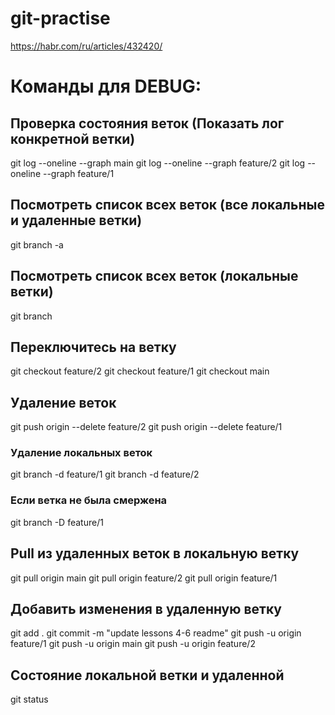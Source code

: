 # git-practise
https://habr.com/ru/articles/432420/


# Команды для DEBUG:

## Проверка состояния веток (Показать лог конкретной ветки)
git log --oneline --graph main
git log --oneline --graph feature/2
git log --oneline --graph feature/1

## Посмотреть список всех веток (все локальные и удаленные ветки)
git branch -a
## Посмотреть список всех веток (локальные ветки)
git branch

## Переключитесь на ветку
git checkout feature/2
git checkout feature/1
git checkout main

## Удаление веток
git push origin --delete feature/2
git push origin --delete feature/1
### Удаление локальных веток
git branch -d feature/1
git branch -d feature/2
### Если ветка не была смержена
git branch -D feature/1 

## Pull из удаленных веток в локальную ветку
git pull origin main
git pull origin feature/2
git pull origin feature/1

## Добавить изменения в удаленную ветку
git add .
git commit -m "update lessons 4-6 readme"
git push -u origin feature/1
git push -u origin main
git push -u origin feature/2

## Состояние локальной ветки и удаленной
git status
